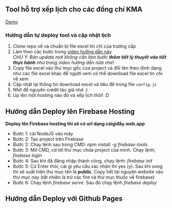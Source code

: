 ## Tool hỗ trợ xếp lịch cho các đồng chí KMA
[Demo](https://tin-chi-ngosangns.web.app/)
### Hướng dẫn tự deploy tool và cập nhật lịch
1. Clone repo về và chuẩn bị file excel tín chỉ của trường cấp
2. Làm theo các bước trong [video hướng dẫn này](https://www.youtube.com/watch?v=rQEv9uwFc18)  
*CHÚ Ý: Bản update mới không cần làm bước **thêm tiết lý thuyết vào tiết thực hành** như trong video hướng dẫn nữa nhé!*
3. Copy file excel vào thư mục gốc của project và đổi tên theo định dạng như các file excel khác để người xem có thể download file excel tín chỉ về xem
4. Cập nhật lại thông tin download excel và tiêu đề trong file `config.js`
5. Nhớ để nguyên credit tác giả nhé :)
5. Up lên một hosting nào đó và xếp lịch thôi! :D


## Hướng dẫn Deploy lên Firebase Hosting
**Deploy lên Firebase hosting thì sẽ có url dạng cáigìđấy.web.app**
- Bước 1: cài NodeJS vào máy
- Bước 2: Tạo project trên Firebase
- Bước 2: Chạy lệnh sau trong CMD:  *npm install -g firebase-tools*
- Bước 3: Mở CMD, cd tới thư mục chứa project của mình. Chạy lệnh; *firebase login*
- Bước 4: Sau khi đã đăng nhập thành công, chạy lệnh: *firebase init*
- Bước 5: Cứ Enter thôi, cái gì yêu cầu xác nhận thì yes (y). Sau khi xong thì sẽ xuất hiện thư mục tên là **public**. Copy hết tài nguyên website vào thư mục này (tất nhiên là trừ các fire và thư mục thuộc về firebase)
- Bước 6: Chạy lệnh *firebase serve*. Sau đó chạy lệnh *firebase deploy*

## Hướng dẫn Deploy với Github Pages

